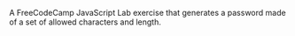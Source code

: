 A FreeCodeCamp JavaScript Lab exercise that generates a password made of a set of allowed characters and length.
